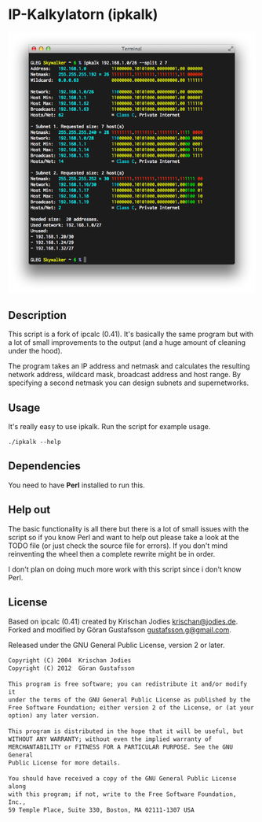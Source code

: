 IP-Kalkylatorn (ipkalk)
=======================

![ipkalk](https://github.com/ggustafsson/IP-Kalkylatorn/raw/master/Preview.png)

Description
-----------
This script is a fork of ipcalc (0.41). It's basically the same program but
with a lot of small improvements to the output (and a huge amount of cleaning
under the hood).

The program takes an IP address and netmask and calculates the resulting
network address, wildcard mask, broadcast address and host range. By
specifying a second netmask you can design subnets and supernetworks.

Usage
-----
It's really easy to use ipkalk. Run the script for example usage.

    ./ipkalk --help

Dependencies
------------
You need to have **Perl** installed to run this.

Help out
--------
The basic functionality is all there but there is a lot of small issues with
the script so if you know Perl and want to help out please take a look at the
TODO file (or just check the source file for errors). If you don't mind
reinventing the wheel then a complete rewrite might be in order.

I don't plan on doing much more work with this script since i don't know Perl.

License
-------
Based on ipcalc (0.41) created by Krischan Jodies <krischan@jodies.de>.
Forked and modified by Göran Gustafsson <gustafsson.g@gmail.com>.

Released under the GNU General Public License, version 2 or later.

    Copyright (C) 2004  Krischan Jodies
    Copyright (C) 2012  Göran Gustafsson

    This program is free software; you can redistribute it and/or modify it
    under the terms of the GNU General Public License as published by the
    Free Software Foundation; either version 2 of the License, or (at your
    option) any later version.

    This program is distributed in the hope that it will be useful, but
    WITHOUT ANY WARRANTY; without even the implied warranty of
    MERCHANTABILITY or FITNESS FOR A PARTICULAR PURPOSE. See the GNU General
    Public License for more details.

    You should have received a copy of the GNU General Public License along
    with this program; if not, write to the Free Software Foundation, Inc.,
    59 Temple Place, Suite 330, Boston, MA 02111-1307 USA

